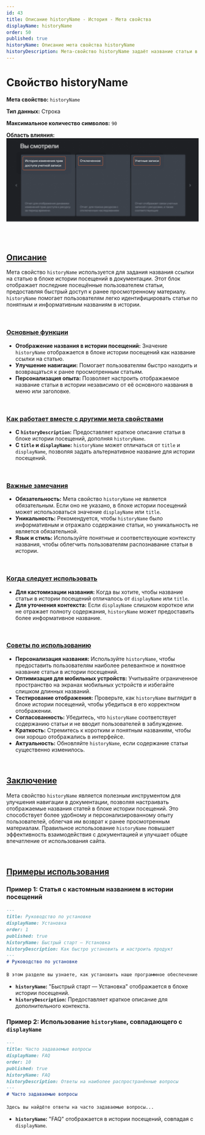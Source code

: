 ```yaml
---
id: 43
title: Описание historyName - История - Мета свойства
displayName: historyName
order: 50
published: true
historyName: Описание мета свойства historyName
historyDescription: Мета-свойство historyName задаёт название статьи в блоке истории посещений, улучшая навигацию и возвращение к статьям.
---
```


# Свойство historyName

**Мета свойство:** `historyName`

**Тип данных:** Строка

**Максимальное количество символов:** `90`

**Область влияния:**
![Влияние cвойства](https://raw.githubusercontent.com/SolarSpaceTech/product-documentation-content/refs/heads/main/ru/markdown/images/history-name.png)

<br/>

## [Описание](description)

Мета свойство `historyName` используется для задания названия ссылки на статью в блоке истории посещений в документации. Этот блок отображает последние
посещённые пользователем статьи, предоставляя быстрый доступ к ранее просмотренному материалу. `historyName` помогает пользователям легко идентифицировать
статьи по понятным и информативным названиям в истории.

<br/>

### [Основные функции](basic-functions)

- **Отображение названия в истории посещений:** Значение `historyName` отображается в блоке истории посещений как название ссылки на статью.
- **Улучшение навигации:** Помогает пользователям быстро находить и возвращаться к ранее просмотренным статьям.
- **Персонализация опыта:** Позволяет настроить отображаемое название статьи в истории независимо от её основного названия в меню или заголовке.

<br/>

### [Как работает вместе с другими мета свойствами](with-other-properties)

- **С `historyDescription`:** Предоставляет краткое описание статьи в блоке истории посещений, дополняя `historyName`.
- **С `title` и `displayName`:** `historyName` может отличаться от `title` и `displayName`, позволяя задать альтернативное название для истории посещений.

<br/>

### [Важные замечания](notes)

- **Обязательность:** Мета свойство `historyName` не является обязательным. Если оно не указано, в блоке истории посещений может использоваться значение `displayName` или `title`.
- **Уникальность:** Рекомендуется, чтобы `historyName` было информативным и отражало содержание статьи, но уникальность не является обязательной.
- **Язык и стиль:** Используйте понятные и соответствующие контексту названия, чтобы облегчить пользователям распознавание статьи в истории.

<br/>

### [Когда следует использовать](when-to-use)

- **Для кастомизации названия:** Когда вы хотите, чтобы название статьи в истории посещений отличалось от `displayName` или `title`.
- **Для уточнения контекста:** Если `displayName` слишком короткое или не отражает полноту содержания, `historyName` может предоставить более информативное название.

<br/>

### [Советы по использованию](advice)

- **Персонализация названия:** Используйте `historyName`, чтобы предоставить пользователям наиболее релевантное и понятное название статьи в истории посещений.
- **Оптимизация для мобильных устройств:** Учитывайте ограниченное пространство на экранах мобильных устройств и избегайте слишком длинных названий.
- **Тестирование отображения:** Проверьте, как `historyName` выглядит в блоке истории посещений, чтобы убедиться в его корректном отображении.
- **Согласованность:** Убедитесь, что `historyName` соответствует содержанию статьи и не вводит пользователей в заблуждение.
- **Краткость:** Стремитесь к коротким и понятным названиям, чтобы они хорошо отображались в интерфейсе.
- **Актуальность:** Обновляйте `historyName`, если содержание статьи существенно изменилось.

<br/>

## [Заключение](conclusion)

Мета свойство `historyName` является полезным инструментом для улучшения навигации в документации, позволяя настраивать отображаемые названия статей в блоке истории посещений. Это способствует более удобному и персонализированному опыту пользователей, облегчая им возврат к ранее просмотренным материалам. Правильное использование `historyName` повышает эффективность взаимодействия с документацией и улучшает общее впечатление от использования сайта.

<br/>

## [Примеры использования](examples)

### Пример 1: Статья с кастомным названием в истории посещений

```md
---
title: Руководство по установке
displayName: Установка
order: 1
published: true
historyName: Быстрый старт — Установка
historyDescription: Как быстро установить и настроить продукт
---
# Руководство по установке

В этом разделе вы узнаете, как установить наше программное обеспечение...
```

- **`historyName`:** "Быстрый старт — Установка" отображается в блоке истории посещений.
- **`historyDescription`:** Предоставляет краткое описание для дополнительного контекста.

### Пример 2: Использование `historyName`, совпадающего с `displayName`

```md
---
title: Часто задаваемые вопросы
displayName: FAQ
order: 10
published: true
historyName: FAQ
historyDescription: Ответы на наиболее распространённые вопросы
---
# Часто задаваемые вопросы

Здесь вы найдёте ответы на часто задаваемые вопросы...
```

- **`historyName`:** "FAQ" отображается в истории посещений, совпадая с `displayName`.

